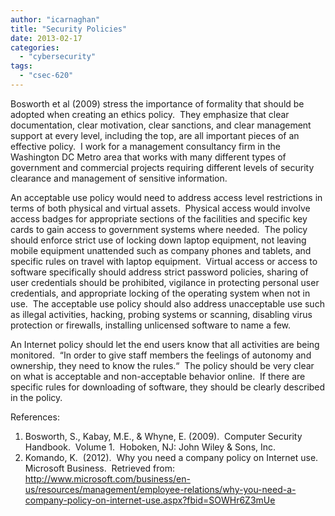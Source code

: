 ```yaml
---
author: "icarnaghan"
title: "Security Policies"
date: 2013-02-17
categories: 
  - "cybersecurity"
tags: 
  - "csec-620"
---
```


Bosworth et al (2009) stress the importance of formality that should be adopted when creating an ethics policy.  They emphasize that clear documentation, clear motivation, clear sanctions, and clear management support at every level, including the top, are all important pieces of an effective policy. <!--more--> I work for a management consultancy firm in the Washington DC Metro area that works with many different types of government and commercial projects requiring different levels of security clearance and management of sensitive information.

An acceptable use policy would need to address access level restrictions in terms of both physical and virtual assets.  Physical access would involve access badges for appropriate sections of the facilities and specific key cards to gain access to government systems where needed.  The policy should enforce strict use of locking down laptop equipment, not leaving mobile equipment unattended such as company phones and tablets, and specific rules on travel with laptop equipment.  Virtual access or access to software specifically should address strict password policies, sharing of user credentials should be prohibited, vigilance in protecting personal user credentials, and appropriate locking of the operating system when not in use.  The acceptable use policy should also address unacceptable use such as illegal activities, hacking, probing systems or scanning, disabling virus protection or firewalls, installing unlicensed software to name a few.

An Internet policy should let the end users know that all activities are being monitored.  “In order to give staff members the feelings of autonomy and ownership, they need to know the rules.“  The policy should be very clear on what is acceptable and non-acceptable behavior online.  If there are specific rules for downloading of software, they should be clearly described in the policy.

References:

1. Bosworth, S., Kabay, M.E., & Whyne, E. (2009).  Computer Security Handbook.  Volume 1.  Hoboken, NJ: John Wiley & Sons, Inc.
2. Komando, K.  (2012).  Why you need a company policy on Internet use.  Microsoft Business.  Retrieved from: http://www.microsoft.com/business/en-us/resources/management/employee-relations/why-you-need-a-company-policy-on-internet-use.aspx?fbid=SOWHr6Z3mUe
